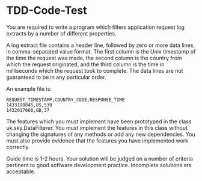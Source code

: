 # TDD-Code-Test
You are required to write a program which filters application request log extracts by a number of different properties.

A log extract file contains a header line, followed by zero or more data lines, in comma-separated value format. The
first column is the Unix timestamp of the time the request was made, the second column is the country from which the
request originated, and the third column is the time in milliseconds which the request took to complete. The data lines
are not guaranteed to be in any particular order.

An example file is:

    REQUEST_TIMESTAMP,COUNTRY_CODE,RESPONSE_TIME
    1433190845,US,539
    1432917066,GB,37

The features which you must implement have been prototyped in the class uk.sky.DataFilterer. You must implement the
features in this class without changing the signatures of any methods or add any new dependencies. You must also provide
evidence that the features you have implemented work correctly.

Guide time is 1-2 hours. Your solution will be judged on a number of criteria pertinent to good software development practice. Incomplete solutions are acceptable.
